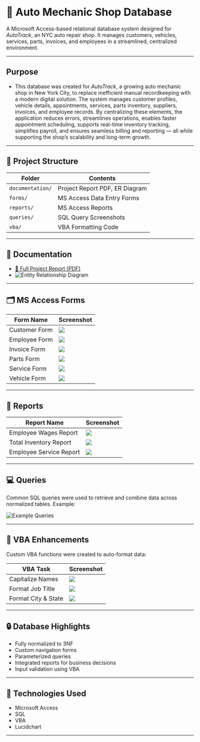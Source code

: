 # 🔧 Auto Mechanic Shop Database

A Microsoft Access-based relational database system designed for *AutoTrack*, an NYC auto repair shop. It manages customers, vehicles, services, parts, invoices, and employees in a streamlined, centralized environment.

---

## Purpose

- This database was created for *AutoTrack*, a growing auto mechanic shop in New York City, to replace inefficient manual recordkeeping with a modern digital solution. The system manages customer profiles, vehicle details, appointments, services, parts inventory, suppliers, invoices, and employee records. By centralizing these elements, the application reduces errors, streamlines operations, enables faster appointment scheduling, supports real-time inventory tracking, simplifies payroll, and ensures seamless billing and reporting — all while supporting the shop’s scalability and long-term growth.

---

## 📁 Project Structure

| Folder          | Contents                                         |
|-----------------|--------------------------------------------------|
| `documentation/`| Project Report PDF, ER Diagram                   |
| `forms/`        | MS Access Data Entry Forms                       |
| `reports/`      | MS Access Reports                                |
| `queries/`      | SQL Query Screenshots                            |
| `vba/`          | VBA Formatting Code                              |

---

## 📄 Documentation

- [📄 Full Project Report (PDF)](documentation/Auto%20Mechanic%20Shop%20Database%20Project.pdf)
- ![Entity Relationship Diagram](documentation/Entity%20Relationship%20Diagram.png)

---

## 🗂️ MS Access Forms

| Form Name      | Screenshot |
|----------------|------------|
| Customer Form  | ![](forms/customer-data-entry_form.png) |
| Employee Form  | ![](forms/employee-data-entry_form.png) |
| Invoice Form   | ![](forms/invoice-data-entry_form.png) |
| Parts Form     | ![](forms/parts-data-entry_form.png) |
| Service Form   | ![](forms/service-data-entry_form.png) |
| Vehicle Form   | ![](forms/vehicle-data-entry_form.png) |

---

## 📑 Reports

| Report Name             | Screenshot |
|-------------------------|------------|
| Employee Wages Report   | ![](reports/employee-wages-report_form.png) |
| Total Inventory Report  | ![](reports/total-inventory-report_form.png) |
| Employee Service Report | ![](reports/employee-service-report_form.png) |

---

## 💻 Queries

Common SQL queries were used to retrieve and combine data across normalized tables. Example:

![Example Queries](queries/Example-Queries.png)

---

## 🧠 VBA Enhancements

Custom VBA functions were created to auto-format data:

| VBA Task            | Screenshot |
|---------------------|------------|
| Capitalize Names    | ![](vba/name_vba-code.png) |
| Format Job Title    | ![](vba/job-title_vba.png) |
| Format City & State | ![](vba/location_vba.png) |

---

## 🔒 Database Highlights

- Fully normalized to 3NF
- Custom navigation forms
- Parameterized queries
- Integrated reports for business decisions
- Input validation using VBA

---

## 🧾 Technologies Used

- Microsoft Access
- SQL 
- VBA
- Lucidchart

---
